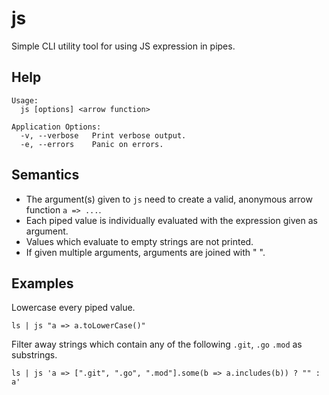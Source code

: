 # js
Simple CLI utility tool for using JS expression in pipes.

## Help
```
Usage:
  js [options] <arrow function>

Application Options:
  -v, --verbose   Print verbose output.
  -e, --errors    Panic on errors.
```

## Semantics
- The argument(s) given to `js` need to create a valid, anonymous arrow function `a => ...`.
- Each piped value is individually evaluated with the expression given as argument.
- Values which evaluate to empty strings are not printed.
- If given multiple arguments, arguments are joined with " ".

## Examples
Lowercase every piped value.
```
ls | js "a => a.toLowerCase()"
```

Filter away strings which contain any of the following `.git`, `.go` `.mod` as substrings.
```
ls | js 'a => [".git", ".go", ".mod"].some(b => a.includes(b)) ? "" : a'
```